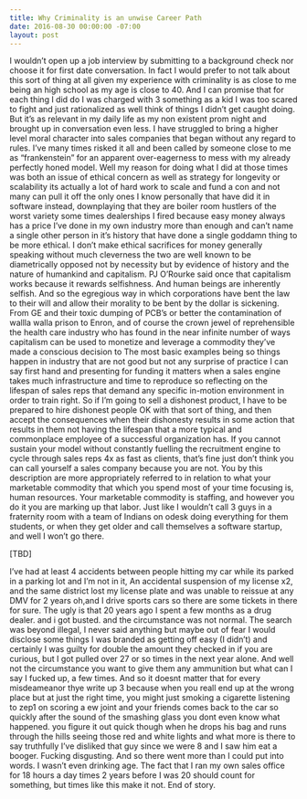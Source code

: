 ```yaml
---
title: Why Criminality is an unwise Career Path
date: 2016-08-30 00:00:00 -07:00
layout: post
---
```


   I wouldn’t open up a job interview by submitting to a background
   check nor choose it for first date conversation. In fact I would
   prefer to not talk about this sort of thing at all given my experience
   with criminality is as close to me being an high school as my age is
   close to 40. And I can promise that for each thing I did do I was
   charged with 3 something as a kid I was too scared to fight and just
   rationalized as well think of things I didn’t get caught doing. But
   it’s as relevant in my daily life as my non existent prom night and
   brought up in conversation even less. I have struggled to bring a
   higher level moral character into sales companies that began without
   any regard to rules. I’ve many times risked it all and been called
   by someone close to me as “frankenstein” for an apparent
   over-eagerness to mess with my already perfectly honed model. Well my
   reason for doing what I did at those times was both an issue of
   ethical concern as well as strategy for longevity or scalability its
   actually a lot of hard work to scale and fund a con and not many can
   pull it off the only ones I know personally that have did it in
   software instead, downplaying that they are boiler room hustlers of
   the worst variety some times dealerships I fired because easy money
   always has a price I’ve done in my own industry more than enough and
   can’t name a single other person in it’s history that have done a
   single goddamn thing to be more ethical. I don’t make ethical
   sacrifices for money generally speaking without much cleverness the
   two are well known to be diametrically opposed not by necessity but by
   evidence of history and the nature of humankind and capitalism. PJ
   O’Rourke said once that capitalism works because it rewards
   selfishness. And human beings are inherently selfish. And so the
   egregious way in which corporations have bent the law to their will
   and allow their morality to be bent by the dollar is sickening. From
   GE and their toxic dumping of PCB’s or better the contamination of
   wallla walla prison to Enron, and of course the crown jewel of
   reprehensible the health care industry who has found in the near
   infinite number of ways capitalism can be used to monetize and
   leverage a commodity they’ve made a conscious decision to The most
   basic examples being so things happen in industry that are not good
   but not any surprise of practice I can say first hand and presenting
   for funding it matters when a sales engine takes much infrastructure
   and time to reproduce so reflecting on the lifespan of sales reps that
   demand any specific in-motion environment in order to train right. So
   if I’m going to sell a dishonest product, I have to be prepared to
   hire dishonest people OK with that sort of thing, and then accept the
   consequences when their dishonesty results in some action that results
   in them not having the lifespan that a more typical and commonplace
   employee of a successful organization has. If you cannot sustain your
   model without constantly fuelling the recruitment engine to cycle
   through sales reps 4x as fast as clients, that’s fine just don’t
   think you can call yourself a sales company because you are not. You
   by this description are more appropriately referred to in relation to
   what your marketable commodity that which you spend most of your time
   focusing is, human resources. Your marketable commodity is staffing,
   and however you do it you are marking up that labor. Just like I
   wouldn’t call 3 guys in a fraternity room with a team of Indians on
   odesk doing everything for them students, or when they get older and
   call themselves a software startup, and well I won’t go there.

[TBD]

   I’ve had at least 4 accidents between people hitting my car while
   its parked in a parking lot and I’m not in it, An accidental
   suspension of my license x2, and the same district lost my license
   plate and was unable to reissue at any DMV for 2 years oh,and I drive
   sports cars so there are some tickets in there for sure. The ugly is
   that 20 years ago I spent a few months as a drug dealer. and i got
   busted. and the circumstance was not normal. The search was beyond
   illegal, I never said anything but maybe out of fear I would disclose
   some things I was branded as getting off easy (I didn’t) and
   certainly I was guilty for double the amount they checked in if you
   are curious, but I got pulled over 27 or so times in the next year
   alone. And well not the circumstance you want to give them any
   ammunition but what can I say I fucked up, a few times. And so it
   doesnt matter that for every misdeameanor thye write up 3 because when
   you reall end up at the wrong place but at just the right time, you
   might just smoking a cigarette listening to zep1 on scoring a ew joint
   and your friends comes back to the car so quickly after the sound of
   the smashing glass you dont even know what happened. you figure it out
   quick though when he drops his bag and runs through the hills seeing
   those red and white lights and what more is there to say truthfully
   I’ve disliked that guy since we were 8 and I saw him eat a booger.
   Fucking disgusting. And so there went more than I could put into
   words. I wasn’t even drinking age. The fact that I ran my own sales
   office for 18 hours a day times 2 years before I was 20 should count
   for something, but times like this make it not. End of story.
